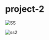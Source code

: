 # project-2



![SS](https://github.com/mfaruksakmak/project-2/assets/149830166/e56fa99f-18ae-46d1-8f3b-0e843b22d5dd)

![ss2](https://github.com/mfaruksakmak/project-2/assets/149830166/c914660d-bea6-4621-b412-fc1ff8ad59ec)
